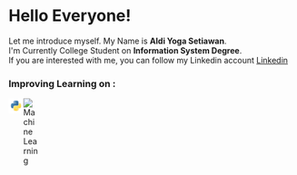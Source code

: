 # Hello Everyone! 

Let me introduce myself. My Name is **Aldi Yoga Setiawan**.\
I'm Currently College Student on **Information System Degree**.\
If you are interested  with me, you can follow my Linkedin account [Linkedin](https://www.linkedin.com/in/aldi-yoga-setiawan/) 

### Improving Learning on :
<img align="left" alt="Python" width="26px" src="https://raw.githubusercontent.com/github/explore/80688e429a7d4ef2fca1e82350fe8e3517d3494d/topics/python/python.png" />
<img align="left" alt="Machine Learning" width="26px" src = "https://www.flaticon.com/free-icon/machine-learning_3222625" />
